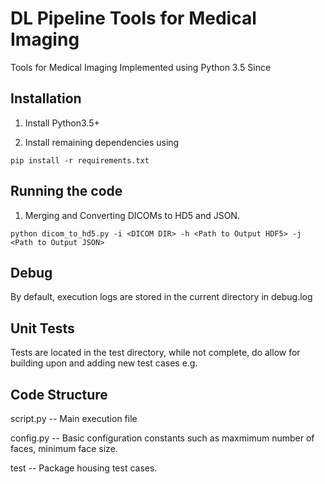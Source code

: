 # DL Pipeline Tools for Medical Imaging

Tools for Medical Imaging 
Implemented using Python 3.5
Since 

## Installation

1. Install Python3.5+ 

2. Install remaining dependencies using
```
pip install -r requirements.txt
```

## Running the code
1. Merging and Converting DICOMs to HD5 and JSON.

```
python dicom_to_hd5.py -i <DICOM DIR> -h <Path to Output HDF5> -j <Path to Output JSON>
```

## Debug
By default, execution logs are stored in the current directory in debug.log

## Unit Tests

Tests are located in the test directory, while not complete, do allow for building upon 
and adding new test cases
e.g.


## Code Structure
  script.py -- Main execution file 
 
  config.py -- Basic configuration constants such as maxmimum number of faces, minimum face size. 
 
  test -- Package housing test cases. 
